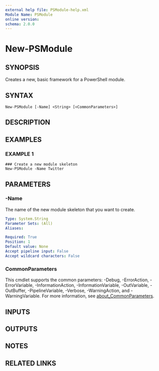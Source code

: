 ```yaml
---
external help file: PSModule-help.xml
Module Name: PSModule
online version:
schema: 2.0.0
---
```


# New-PSModule

## SYNOPSIS
Creates a new, basic framework for a PowerShell module.

## SYNTAX

```
New-PSModule [-Name] <String> [<CommonParameters>]
```

## DESCRIPTION


## EXAMPLES

### EXAMPLE 1
```
### Create a new module skeleton
New-PSModule -Name Twitter
```

## PARAMETERS

### -Name
The name of the new module skeleton that you want to create.

```yaml
Type: System.String
Parameter Sets: (All)
Aliases:

Required: True
Position: 1
Default value: None
Accept pipeline input: False
Accept wildcard characters: False
```

### CommonParameters
This cmdlet supports the common parameters: -Debug, -ErrorAction, -ErrorVariable, -InformationAction, -InformationVariable, -OutVariable, -OutBuffer, -PipelineVariable, -Verbose, -WarningAction, and -WarningVariable. For more information, see [about_CommonParameters](http://go.microsoft.com/fwlink/?LinkID=113216).

## INPUTS

## OUTPUTS

## NOTES

## RELATED LINKS
